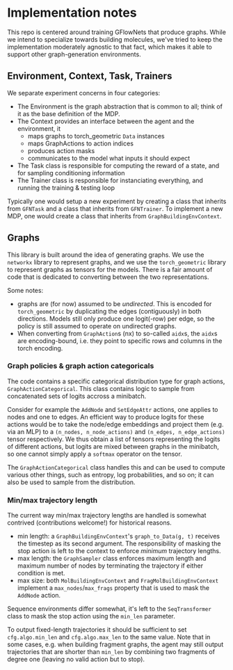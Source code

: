 # Implementation notes

This repo is centered around training GFlowNets that produce graphs. While we intend to specialize towards building molecules, we've tried to keep the implementation moderately agnostic to that fact, which makes it able to support other graph-generation environments.

## Environment, Context, Task, Trainers

We separate experiment concerns in four categories:
- The Environment is the graph abstraction that is common to all; think of it as the base definition of the MDP.
- The Context provides an interface between the agent and the environment, it 
    - maps graphs to torch_geometric `Data` 
  instances
    - maps GraphActions to action indices
    - produces action masks
    - communicates to the model what inputs it should expect
- The Task class is responsible for computing the reward of a state, and for sampling conditioning information 
- The Trainer class is responsible for instanciating everything, and running the training & testing loop

Typically one would setup a new experiment by creating a class that inherits from `GFNTask` and a class that inherits from `GFNTrainer`. To implement a new MDP, one would create a class that inherits from `GraphBuildingEnvContext`. 


## Graphs

This library is built around the idea of generating graphs. We use the `networkx` library to represent graphs, and we use the `torch_geometric` library to represent graphs as tensors for the models. There is a fair amount of code that is dedicated to converting between the two representations.

Some notes:
- graphs are (for now) assumed to be _undirected_. This is encoded for `torch_geometric` by duplicating the edges (contiguously) in both directions. Models still only produce one logit(-row) per edge, so the policy is still assumed to operate on undirected graphs.
- When converting from `GraphAction`s (nx) to so-called `aidx`s, the `aidx`s are encoding-bound, i.e. they point to specific rows and columns in the torch encoding.


### Graph policies & graph action categoricals

The code contains a specific categorical distribution type for graph actions, `GraphActionCategorical`. This class contains logic to sample from concatenated sets of logits accross a minibatch. 

Consider for example the `AddNode` and `SetEdgeAttr` actions, one applies to nodes and one to edges. An efficient way to produce logits for these actions would be to take the node/edge embeddings and project them (e.g. via an MLP) to a `(n_nodes, n_node_actions)` and `(n_edges, n_edge_actions)` tensor respectively. We thus obtain a list of tensors representing the logits of different actions, but logits are mixed between graphs in the minibatch, so one cannot simply apply a `softmax` operator on the tensor. 

The `GraphActionCategorical` class handles this and can be used to compute various other things, such as entropy, log probabilities, and so on; it can also be used to sample from the distribution.

### Min/max trajectory length

The current way min/max trajectory lengths are handled is somewhat contrived (contributions welcome!) for historical reasons.

- min length: a `GraphBuildingEnvContext`'s `graph_to_Data(g, t)` receives the timestep as its second argument. The responsibility of masking the stop action is left to the context to enforce _minimum_ trajectory lengths.
- max length: the `GraphSampler` class enforces maximum length and maximum number of nodes by terminating the trajectory if either condition is met.
- max size: both `MolBuildingEnvContext` and `FragMolBuildingEnvContext` implement a `max_nodes`/`max_frags` property that is used to mask the `AddNode` action. 

Sequence environments differ somewhat, it's left to the `SeqTransformer` class to mask the stop action using the `min_len` parameter.

To output fixed-length trajectories it should be sufficient to set `cfg.algo.min_len` and `cfg.algo.max_len` to the same value. Note that in some cases, e.g. when building fragment graphs, the agent may still output trajectories that are shorter than `min_len` by combining two fragments of degree one (leaving no valid action but to stop).